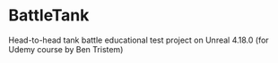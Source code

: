 # BattleTank
Head-to-head tank battle educational test project on Unreal 4.18.0 (for Udemy course by Ben Tristem)

